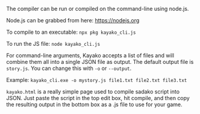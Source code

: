 The compiler can be run or compiled on the command-line using node.js.

Node.js can be grabbed from here: https://nodejs.org

To compile to an executable: `npx pkg kayako_cli.js`

To run the JS file: `node kayako_cli.js`

For command-line arguments, Kayako accepts a list of files and will combine them all into a single JSON file as output. The default output file is `story.js`. You can change this with `-o` or `--output`.

Example: `kayako_cli.exe -o mystory.js file1.txt file2.txt file3.txt`

`kayako.html` is a really simple page used to compile sadako script into JSON. Just paste the script in the top edit box, hit compile, and then copy the resulting output in the bottom box as a .js file to use for your game.
